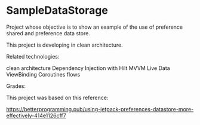 # SampleDataStorage


Project whose objective is to show an example of the use of preference shared and preference data store.

This project is developing in clean architecture.

Related technologies:

clean architecture
Dependency Injection with Hilt
MVVM
Live Data
ViewBinding
Coroutines
flows





Grades:

This project was based on this reference:

https://betterprogramming.pub/using-jetpack-preferences-datastore-more-effectively-414e1126cff7

